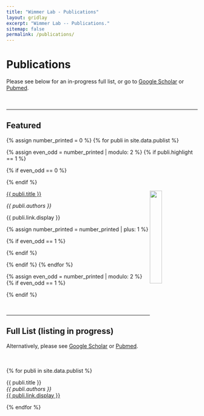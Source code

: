 ```yaml
---
title: "Wimmer Lab - Publications"
layout: gridlay
excerpt: "Wimmer Lab -- Publications."
sitemap: false
permalink: /publications/
---
```



# Publications

Please see below for an in-progress full list, or go to <a class="regtext" href="https://scholar.google.com/citations?hl=en&user=kCGU9rEAAAAJ&view_op=list_works&sortby=pubdate">Google Scholar</a> or <a class="regtext" href="https://pubmed.ncbi.nlm.nih.gov/?term=Wimmer+GE%5BAuthor%5D&sort=date">Pubmed</a>.
<br><br><br>

---

## Featured

{% assign number_printed = 0 %}
{% for publi in site.data.publist %}

{% assign even_odd = number_printed | modulo: 2 %}
{% if publi.highlight == 1 %}

{% if even_odd == 0 %}
<div class="row">
{% endif %}

<div class="col-sm-6 clearfix">
 <div class="row">
 	<img src="{{ site.url }}{{ site.baseurl }}/images/pubpic/{{ publi.image }}" class="img-responsive" width="25%" style="float: right" />
  <p><a class="pub1" href="{{ publi.link.url }}">{{ publi.title }}</a></p>
  <p><em>{{ publi.authors }}</em></p>
  <a class="pub2"> {{ publi.link.display }} </a>
 </div>
</div>

{% assign number_printed = number_printed | plus: 1 %}

{% if even_odd == 1 %}
</div>
{% endif %}

{% endif %}
{% endfor %}

{% assign even_odd = number_printed | modulo: 2 %}
{% if even_odd == 1 %}
</div>
{% endif %}

<p> &nbsp; </p>

---

## Full List (listing in progress)

Alternatively, please see <a class="regtext" href="https://scholar.google.com/citations?hl=en&user=kCGU9rEAAAAJ&view_op=list_works&sortby=pubdate">Google Scholar</a> or <a class="regtext" href="https://pubmed.ncbi.nlm.nih.gov/?term=Wimmer+GE%5BAuthor%5D&sort=date">Pubmed</a>.
<br><br><br>

{% for publi in site.data.publist %}

  {{ publi.title }} <br />
  <em>{{ publi.authors }} </em><br /><a href="{{ publi.link.url }}">{{ publi.link.display }}</a>

{% endfor %}

